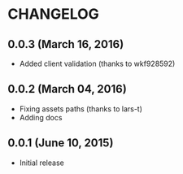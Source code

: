 # CHANGELOG

## 0.0.3 (March 16, 2016)

- Added client validation (thanks to wkf928592)

## 0.0.2 (March 04, 2016)

- Fixing assets paths (thanks to lars-t)
- Adding docs

## 0.0.1 (June 10, 2015)

- Initial release
